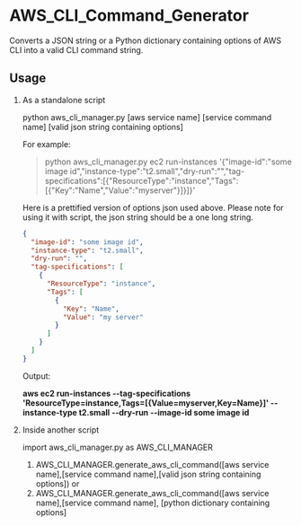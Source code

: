 # AWS_CLI_Command_Generator #
Converts a JSON string or a Python dictionary containing options of AWS CLI into a valid CLI command string.
## Usage ##

1. As a standalone script

    python aws_cli_manager.py [aws service name] [service command name] [valid json string containing options]

      For example:
      >python aws_cli_manager.py ec2 run-instances '{"image-id":"some image id","instance-type":"t2.small","dry-run":"","tag-specifications":[{"ResourceType":"instance","Tags":[{"Key":"Name","Value":"myserver"}]}]}'

      Here is a prettified version of options json used above. Please note for using it with script, the json string should be a one long string.

      ```json
      {
        "image-id": "some image id",
        "instance-type": "t2.small",
        "dry-run": "",
        "tag-specifications": [
          {
            "ResourceType": "instance",
            "Tags": [
              {
                "Key": "Name",
                "Value": "my server"
              }
            ]
          }
        ]
      }
      ```

      Output:

      **aws ec2 run-instances --tag-specifications 'ResourceType=instance,Tags=[{Value=myserver,Key=Name}]' --instance-type t2.small --dry-run  --image-id some image id**

2. Inside another script

    import aws_cli_manager.py as AWS_CLI_MANAGER
    1. AWS_CLI_MANAGER.generate_aws_cli_command([aws service name],[service command name],[valid json string containing options])
    or
    2. AWS_CLI_MANAGER.generate_aws_cli_command([aws service name],[service command name], [python dictionary containing options]
